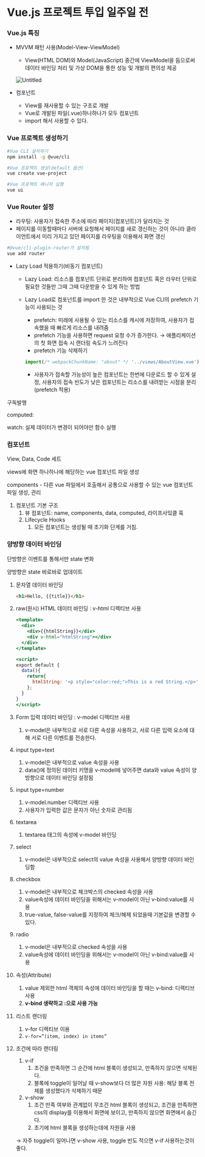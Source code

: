# Vue.js 프로젝트 투입 일주일 전

### Vue.js 특징

- MVVM 패턴 사용(Model-View-ViewModel)
    - View(HTML DOM)와 Model(JavaScript) 중간에 ViewModel을 둠으로써 데이터 바인딩 처리 및 가상 DOM을 통한 성능 및 개발의 편의성 제공

  ![Untitled](https://s3-us-west-2.amazonaws.com/secure.notion-static.com/6800b355-b0e8-4b80-855c-742a4380508e/Untitled.png)

- 컴포넌트
    - View를 재사용할 수 있는 구조로 개발
    - Vue로 개발된 파일(.vue)하나하나가 모두 컴포넌트
    - import 해서 사용할 수 있다.


### Vue 프로젝트 생성하기

```bash
#Vue CLI 설치하기
npm install -g @vue/cli

#Vue 프로젝트 생성(default 옵션)
vue create vue-project

#Vue 프로젝트 매니저 실행
vue ui
```

### Vue Router 설정

- 라우팅: 사용자가 접속한 주소에 따라 페이지(컴포넌트)가 달라지는 것
- 페이지를 이동할때마다 서버에 요청해서 페이지를 새로 갱신하는 것이 아니라 클라이언트에서 미리 가지고 있던 페이지를 라우팅을 이용해서 화면 갱신

```bash
#@vue/cli-plugin-router가 설치됨
vue add router
```

- Lazy Load 적용하기(비동기 컴포넌트)
    - Lazy Load: 리소스를 컴포넌트 단위로 분리하여 컴포넌트 혹은 라우터 단위로 필요한 것들만 그때 그때 다운받을 수 있게 하는 방법
    - Lazy Load로 컴포넌트를 import 한 것은 내부적으로 Vue CLI의 prefetch 기능이 사용되는 것
        - prefetch: 미래에 사용될 수 있는 리소스를 캐시에 저장하여, 사용자가 접속했을 때 빠르게 리소스를 내려줌
        - prefetch 기능을 사용하면 request 요청 수가 증가한다. → 애플리케이션의 첫 화면 접속 시 랜더링 속도가 느려진다
        - prefetch 기능 삭제하기

        ```jsx
        import(/* webpackChunkName: "about" */ '../views/AboutView.vue');
        ```

        - 사용자가 접속할 가능성이 높은 컴포넌트는 한번에 다운로드 할 수 있게 설정, 사용자의 접속 빈도가 낮은 컴포넌트는 리소스를 내려받는 시점을 분리(prefetch 적용)


구독발행

computed:

watch: 실제 데이터가 변경이 되어야만 함수 실행

### 컴포넌트

View, Data, Code 세트

views에 화면 하나하나에 해당하는 vue 컴포넌트 파일 생성

components - 다른 vue 파일에서 호출해서 공통으로 사용할 수 있는 vue 컴포넌트 파일 생성, 관리

1. 컴포넌트 기본 구조
    1. 뷰 컴포넌트: name, components, data, computed, 라이프사잌클 훅
    2. Lifecycle Hooks
        1. 모든 컴포넌트는 생성될 때 초기화 단계를 거침.


### 양방향 데이터 바인딩

단방향은 이벤트를 통해서만 state 변화

양방향은 state 바로바로 업데이트

1. 문자열 데이터 바인딩

    ```html
    <h1>Hello, {{title}}</h1>
    ```

2. raw(원시) HTML 데이터 바인딩 : v-html 디렉티브 사용

    ```jsx
    <template>
      <div>
        <div>{{htmlString}}</div>
        <div v-html="htmlString"></div>
      </div>
    </template>
    
    <script>
    export default {
      data(){
        return{
          htmlString: '<p style="color:red;">This is a red String.</p>'
        };
      }
    }
    </script>
    ```

3. Form 입력 데이터 바인딩 : v-model 디렉티브 사용
    1. v-model은 내부적으로 서로 다른 속성을 사용하고, 서로 다른 입력 요소에 대해 서로 다른 이벤트를 전송한다.
4. input type=text
    1. v-model은 내부적으로 value 속성을 사용
    2. data()에 정의된 데이터 키명을 v-model에 넣어주면 data와 value 속성이 양방향으로 데이터 바인딩 설정됨
5. input type=number
    1. v-model.number 디렉티브 사용
    2. 사용자가 입력한 값은 문자가 아닌 숫자로 관리됨
6. textarea
    1. textarea 태그의 속성에 v-model 바인딩
7. select
    1. v-model은 내부적으로 select의 value 속성을 사용해서 양방향 데이터 바인딩함
8. checkbox
    1. v-model은 내부적으로 체크박스의 checked 속성을 사용
    2. value속성에 데이터 바인딩을 위해서는 v-model이 아닌 v-bind:value를 사용
    3. true-value, false-value를 지정하여 체크/해제 되었을때 기본값을 변경할 수 있다.
9. radio
    1. v-model은 내부적으로 checked 속성을 사용
    2. value속성에 데이터 바인딩을 위해서는 v-model이 아닌 v-bind:value를 사용
10. 속성(Attribute)
    1. value 제외한 html 객체의 속성에 데이터 바인딩을 할 때는 v-bind: 디렉티브 사용
    2. **v-bind 생략하고 :으로 사용 가능**
11. 리스트 랜더링
    1. v-for 디렉티브 이용
    2. `v-for=”(item, index) in items”`
12. 조건에 따라 랜더링
    1. v-if
        1. 조건을 만족하면 그 순간에 html 블록이 생성되고, 만족하지 않으면 삭제된다.
        2. 블록에 toggle이 일어날 때 v-show보다 더 많은 자원 사용: 해당 블록 전체를 생성했다가 삭제하기 때문
    2. v-show
        1. 조건 만족 여부와 관계없이 무조건 html 블록이 생성되고, 조건을 만족하면 css의 display를 이용해서 화면에 보이고, 만족하지 않으면 화면에서 숨긴다.
        2. 초기에 html 블록을 생성하는데에 자원을 사용

    → 자주 toggle이 일어나면 v-show 사용, toggle 빈도 적으면 v-if 사용하는것이 좋다.
